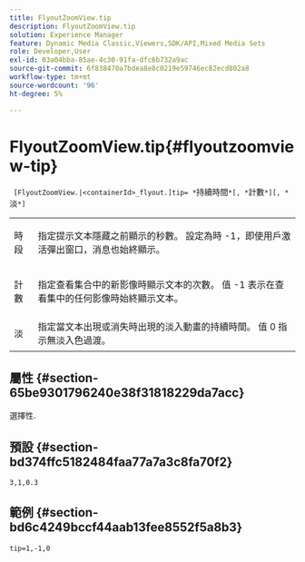 ```yaml
---
title: FlyoutZoomView.tip
description: FlyoutZoomView.tip
solution: Experience Manager
feature: Dynamic Media Classic,Viewers,SDK/API,Mixed Media Sets
role: Developer,User
exl-id: 03a04bba-85ae-4c30-91fa-dfc6b732a9ac
source-git-commit: 6f838470a7bdea8e8c0219e59746ec82ecd802a8
workflow-type: tm+mt
source-wordcount: '96'
ht-degree: 5%

---
```


# FlyoutZoomView.tip{#flyoutzoomview-tip}

` [FlyoutZoomView.|<containerId>_flyout.]tip= *`持續時間`*[, *`計數`*][, *`淡`*]`

<table id="table_E314540D347D47699C04EB80D20C0721"> 
 <tbody> 
  <tr> 
   <td colname="col1"> <p> <span class="codeph"><span class="varname"> 時段</span></span> </p> </td> 
   <td colname="col2"> <p> 指定提示文本隱藏之前顯示的秒數。 設定為時 <span class="codeph"> -1</span>，即使用戶激活彈出窗口，消息也始終顯示。 </p> </td> 
  </tr> 
  <tr> 
   <td colname="col1"> <p> <span class="codeph"><span class="varname"> 計數</span></span> </p> </td> 
   <td colname="col2"> <p> 指定查看集合中的新影像時顯示文本的次數。 值 <span class="codeph"> -1</span> 表示在查看集中的任何影像時始終顯示文本。 </p> </td> 
  </tr> 
  <tr> 
   <td colname="col1"> <p> <span class="codeph"><span class="varname"> 淡</span></span> </p> </td> 
   <td colname="col2"> 指定當文本出現或消失時出現的淡入動畫的持續時間。 值 <span class="codeph"> 0</span> 指示無淡入色過渡。 </td> 
  </tr> 
 </tbody> 
</table>

## 屬性 {#section-65be9301796240e38f31818229da7acc}

選擇性.

## 預設 {#section-bd374ffc5182484faa77a7a3c8fa70f2}

`3,1,0.3`

## 範例 {#section-bd6c4249bccf44aab13fee8552f5a8b3}

`tip=1,-1,0`
